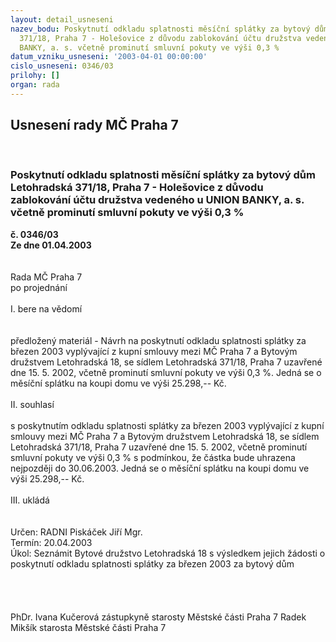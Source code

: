 ```yaml
---
layout: detail_usneseni
nazev_bodu: Poskytnutí odkladu splatnosti měsíční splátky za bytový dům Letohradská
  371/18, Praha 7 - Holešovice z důvodu zablokování účtu družstva vedeného u UNION
  BANKY, a. s. včetně prominutí smluvní pokuty ve výši 0,3 %
datum_vzniku_usneseni: '2003-04-01 00:00:00'
cislo_usneseni: 0346/03
prilohy: []
organ: rada
---
```

<div id="ucUsn_pList" class="usn">
	<span><h2>Usnesení rady MČ Praha 7 </h2>
<br></span><div class="standBody">
<span><h3>Poskytnutí odkladu splatnosti měsíční splátky za bytový dům Letohradská 371/18, Praha 7 - Holešovice z důvodu zablokování účtu družstva vedeného u UNION BANKY, a. s. včetně prominutí smluvní pokuty ve výši 0,3 %</h3></span><div class="center">
		<strong>č. 0346/03</strong><br>
	</div>
<div class="center">
		<strong>Ze dne 01.04.2003</strong><br><br>
	</div>
<br>Rada MČ Praha 7<br>po projednání<br><br>I.	bere na vědomí<br><br> <br>předložený materiál - Návrh na poskytnutí odkladu splatnosti splátky za březen 2003 vyplývající z kupní smlouvy mezi MČ Praha 7 a Bytovým družstvem Letohradská 18, se sídlem Letohradská 371/18, Praha 7 uzavřené dne 15. 5. 2002, včetně prominutí smluvní pokuty ve výši 0,3 %.  Jedná se o měsíční splátku na koupi domu ve výši 25.298,-- Kč.<br><br>II.	souhlasí <br><br>s poskytnutím odkladu splatnosti splátky za březen 2003 vyplývající z kupní smlouvy mezi MČ Praha 7 a Bytovým družstvem Letohradská 18, se sídlem Letohradská 371/18, Praha 7 uzavřené dne 15. 5. 2002, včetně prominutí smluvní pokuty ve výši 0,3 % s podmínkou, že částka bude uhrazena  nejpozději do 30.06.2003. Jedná se o měsíční splátku na koupi domu ve výši 25.298,-- Kč. <br><br>III.	ukládá <br><br> <br>Určen:	RADNI Piskáček Jiří Mgr.<br>Termín: 20.04.2003<br>Úkol:	Seznámit Bytové družstvo Letohradská 18 s výsledkem jejich žádosti o poskytnutí odkladu splatnosti splátky za březen 2003 za bytový dům <br> <br><br> <br>	<br>PhDr. Ivana Kučerová zástupkyně starosty Městské části Praha 7	 Radek Mikšík starosta Městské části Praha 7<br>	<br><br>
</div>
</div>